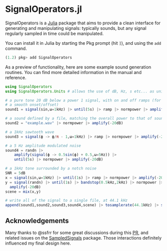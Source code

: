 # SignalOperators.jl

SignalOperators is a [Julia](https://julialang.org/) package that aims to provide a clean interface for generating and manipulating signals: typically sounds, but any signal regularly sampled in time could be manipulated.

You can install it in Julia by starting the Pkg prompt (hit `]`), and using the `add` command.

```julia
(1.2) pkg> add SignalOperators
```

As a preview of functionality, here are some example sound generation routines. You can find more detailed information in the manual and reference.

```julia
using SignalOperators
using SignalOperators.Units # allows the use of dB, Hz, s etc... as unitful values

# a pure tone 20 dB below a power 1 signal, with on and off ramps (for
# a smooth onset/offset)
sound1 = signal(sin,ω=1kHz) |> until(5s) |> ramp |> normpower |> amplify(-20dB)

# a sound defined by a file, matching the overall power to that of sound1
sound2 = "example.wav" |> normpower |> amplify(-20dB)

# a 1kHz sawtooth wave 
sound3 = signal(ϕ -> ϕ/π - 1,ω=1kHz) |> ramp |> normpower |> amplify(-20dB)

# a 5 Hz amplitude modulated noise
sound4 = randn |> 
    amplify(signal(ϕ -> 0.5sin(ϕ) + 0.5,ω=5Hz)) |> 
    until(5s) |> normpower |> amplify(-20dB)

# a 1kHz tone surrounded by a notch noise
SNR = 5dB
x = signal(sin,ω=1kHz) |> until(1s) |> ramp |> normpower |> amplify(-20dB + SNR)
y = signal(randn) |> until(1s) |> bandstop(0.5kHz,2kHz) |> normpower |>
  amplify(-20dB)
scene = mix(x,y)

# write all of the signal to a single file, at 44.1 kHz
append(sound1,sound2,sound3,sound4,scene) |> tosamplerate(44.1kHz) |> sink("examples.wav")

```

## Acknowledgements

Many thanks to @ssfrr for some great discussions during this [PR](https://github.com/JuliaAudio/SampledSignals.jl/pull/44), and related issues on the [SampledSignals](https://github.com/JuliaAudio/SampledSignals.jl) package. Those interactions definitely influenced my final design here.
